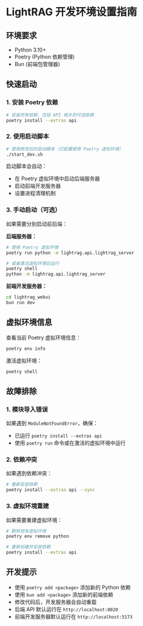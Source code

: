 # LightRAG 开发环境设置指南

## 环境要求

- Python 3.10+
- Poetry (Python 依赖管理)
- Bun (前端包管理器)

## 快速启动

### 1. 安装 Poetry 依赖

```bash
# 安装所有依赖，包括 API 相关的可选依赖
poetry install --extras api
```

### 2. 使用启动脚本

```bash
# 使用修改后的启动脚本（已配置使用 Poetry 虚拟环境）
./start_dev.sh
```

启动脚本会自动：
- 在 Poetry 虚拟环境中启动后端服务器
- 启动前端开发服务器
- 设置进程清理机制

### 3. 手动启动（可选）

如果需要分别启动前后端：

**后端服务器：**
```bash
# 使用 Poetry 虚拟环境
poetry run python -m lightrag.api.lightrag_server

# 或者激活虚拟环境后运行
poetry shell
python -m lightrag.api.lightrag_server
```

**前端开发服务器：**
```bash
cd lightrag_webui
bun run dev
```

## 虚拟环境信息

查看当前 Poetry 虚拟环境信息：
```bash
poetry env info
```

激活虚拟环境：
```bash
poetry shell
```

## 故障排除

### 1. 模块导入错误
如果遇到 `ModuleNotFoundError`，确保：
- 已运行 `poetry install --extras api`
- 使用 `poetry run` 命令或在激活的虚拟环境中运行

### 2. 依赖冲突
如果遇到依赖冲突：
```bash
# 重新安装依赖
poetry install --extras api --sync
```

### 3. 虚拟环境重建
如果需要重建虚拟环境：
```bash
# 删除现有虚拟环境
poetry env remove python

# 重新创建并安装依赖
poetry install --extras api
```

## 开发提示

- 使用 `poetry add <package>` 添加新的 Python 依赖
- 使用 `bun add <package>` 添加新的前端依赖
- 修改代码后，开发服务器会自动重载
- 后端 API 默认运行在 `http://localhost:8020`
- 前端开发服务器默认运行在 `http://localhost:5173`